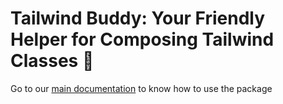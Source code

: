 # Tailwind Buddy: Your Friendly Helper for Composing Tailwind Classes 🎨

Go to our [main documentation](../../README.md) to know how to use the package